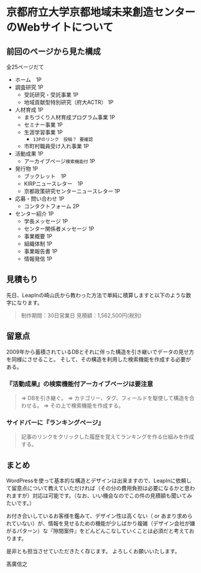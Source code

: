 # 京都府立大学京都地域未来創造センターのWebサイトについて

## 前回のページから見た構成

全25ページだて

* ホーム　1P
* 調査研究  1P
  * 受託研究・受託事業  1P
  * 地域貢献型特別研究（府大ACTR）  1P
* 人材育成  1P
  * まちづくり人材育成プログラム事業  1P
  * セミナー事業  1P
  * 生涯学習事業  1P
    * `13Pのリンク　投稿？ 要確認`
  * 市町村職員受け入れ事業  1P
* 活動成果  1P
  * アーカイブページ`検索機能付`  1P
* 発行物  1P
  * ブックレット　1P
  * KIRPニュースレター　1P
  * 京都政策研究センターニュースレター  1P
* 応募・問い合わせ  1P
  * コンタクトフォーム  2P
* センター紹介  1P
  * 学長メッセージ  1P
  * センター関係者メッセージ  1P
  * 事業概要  1P
  * 組織体制  1P
  * 事業報告書  1P
  * 情報発信  1P

## 見積もり

先日、LeapInの崎山氏から教わった方法で単純に積算しますと以下のような数字になります。

> 制作期間：30日営業日
> 見積額：1,562,500円(税別)

## 留意点

2009年から蓄積されているDBとそれに伴った構造を引き継いでデータの見せ方を同様にさせること。
そして、その構造を利用した検索機能を作成する必要がある。

### 『活動成果』の検索機能付アーカイブページは要注意
> => DBを引き継ぐ。
> => カテゴリー、タグ、フィールドを駆使して構造を合わせる。
> => その上で検索機能を作成する。

### サイドバーに『ランキングページ』
> 記事のリンクをクリックした履歴を覚えてランキングを作る仕組みを作成する。

## まとめ

WordPressを使って基本的な構造とデザインは出来ますので、LeapInに依頼して留意点について教えていただければ（その分の費用負担は必要になるかと思われますが）対応は可能です。（なお、いい機会なのでこの件の見積額も聞いてみたいです。）

お付き合いしているお客様を鑑みて、デザイン性は高くない（ or あまり求められていない）が、情報を見せるための機能が少しばかり複雑（デザイン会社が嫌がるパターン）な『隙間案件』をどんどんこなしていくことは必須だと考えております。

是非とも担当させていただきたく存じます。
よろしくお願いいたします。

髙廣信之